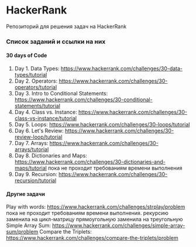 # HackerRank
Репозиторий для решения задач на HackerRank

### Список заданий и ссылки на них
#### 30 days of Code
  1. Day 1. Data Types: https://www.hackerrank.com/challenges/30-data-types/tutorial
  2. Day 2. Operators: https://www.hackerrank.com/challenges/30-operators/tutorial
  3. Day 3. Intro to Conditional Statements: https://www.hackerrank.com/challenges/30-conditional-statements/tutorial
  4. Day 4. Class vs. Instance: https://www.hackerrank.com/challenges/30-class-vs-instance/tutorial
  5. Day 5. Loops: https://www.hackerrank.com/challenges/30-loops/tutorial
  6. Day 6. Let's Review: https://www.hackerrank.com/challenges/30-review-loop/tutorial
  7. Day 7. Arrays: https://www.hackerrank.com/challenges/30-arrays/tutorial
  8. Day 8. Dictionaries and Maps: https://www.hackerrank.com/challenges/30-dictionaries-and-maps/tutorial
      пока не проходит требованиям времени выполнения
  9. Day 9. Recursion: https://www.hackerrank.com/challenges/30-recursion/tutorial

#### Другие задачи
  Play with words: https://www.hackerrank.com/challenges/strplay/problem
      пока не проходит требованиям времени выполнения. рекурсию заменила на цикл-матрицу прямоугольную заменила на треугольную
  Simple Array Sum: https://www.hackerrank.com/challenges/simple-array-sum/problem
  Compare the Triplets: https://www.hackerrank.com/challenges/compare-the-triplets/problem
